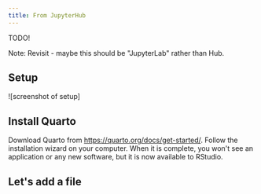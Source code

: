 ```yaml
---
title: From JupyterHub
---
```


TODO!

Note: Revisit - maybe this should be "JupyterLab" rather than Hub.

## Setup

![screenshot of setup]

## Install Quarto

Download Quarto from <https://quarto.org/docs/get-started/>. Follow the installation wizard on your computer. When it is complete, you won't see an application or any new software, but it is now available to RStudio.

## Let's add a file